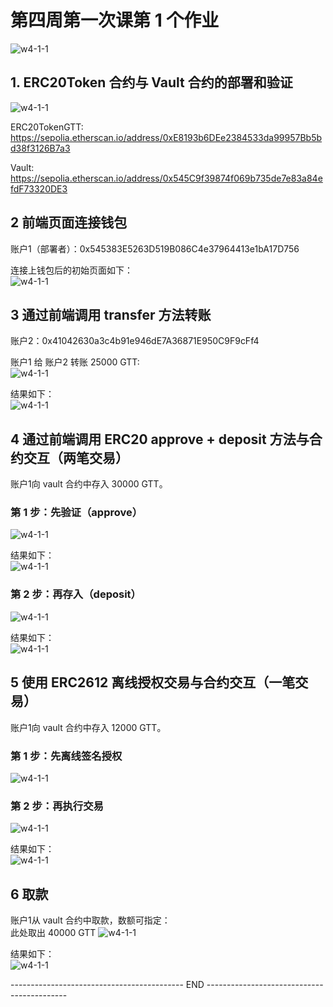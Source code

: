# 第四周第一次课第 1 个作业
![w4-1-1](./contract/IMG/homework4-1-1.png)


## 1. ERC20Token 合约与 Vault 合约的部署和验证

![w4-1-1](./contract/IMG/DeployedOnSepolia/1_Depoly&Verify_Sepolia.png)<br>

ERC20TokenGTT:<br>
https://sepolia.etherscan.io/address/0xE8193b6DEe2384533da99957Bb5bd38f3126B7a3<br>

Vault:<br>
https://sepolia.etherscan.io/address/0x545C9f39874f069b735de7e83a84efdF73320DE3<br>


## 2 前端页面连接钱包

账户1（部署者）：0x545383E5263D519B086C4e37964413e1bA17D756<br>

连接上钱包后的初始页面如下：<br>
![w4-1-1](./contract/IMG/DeployedOnSepolia/2_frontEnd_initialPage.png)<br>

## 3 通过前端调用 transfer 方法转账

账户2：0x41042630a3c4b91e946dE7A36871E950C9F9cFf4<br>

账户1 给 账户2 转账 25000 GTT:<br>
![w4-1-1](./contract/IMG/DeployedOnSepolia/3a_transfer_action.png)<br>

结果如下：<br>
![w4-1-1](./contract/IMG/DeployedOnSepolia/3b_transfer_result.png)<br>

## 4 通过前端调用 ERC20 approve + deposit 方法与合约交互（两笔交易）

账户1向 vault 合约中存入 30000 GTT。<br>
### 第 1 步：先验证（approve）
![w4-1-1](./contract/IMG/DeployedOnSepolia/4a_Approve_action.png)<br>

结果如下：<br>
![w4-1-1](./contract/IMG/DeployedOnSepolia/4b_Approve_result.png)<br>

### 第 2 步：再存入（deposit）
![w4-1-1](./contract/IMG/DeployedOnSepolia/4c_Deposit_action.png)<br>

结果如下：<br>
![w4-1-1](./contract/IMG/DeployedOnSepolia/4d_Deposit_result.png)<br>

## 5 使用 ERC2612 离线授权交易与合约交互（一笔交易）

账户1向 vault 合约中存入 12000 GTT。<br>
### 第 1 步：先离线签名授权
![w4-1-1](./contract/IMG/DeployedOnSepolia/5a_permitDeposit_sign_action.png)<br>
### 第 2 步：再执行交易
![w4-1-1](./contract/IMG/DeployedOnSepolia/5b_permitDeposit_transaction_action.png)<br>

结果如下：<br>
![w4-1-1](./contract/IMG/DeployedOnSepolia/5c_permitDeposit_result.png)<br>

## 6 取款
账户1从 vault 合约中取款，数额可指定：<br>
此处取出 40000 GTT
![w4-1-1](./contract/IMG/DeployedOnSepolia/6a_withdraw_action.png)<br>

结果如下：<br>
![w4-1-1](./contract/IMG/DeployedOnSepolia/6b_withdraw_result.png)<br>

-------------------------------------------  END  -------------------------------------------

